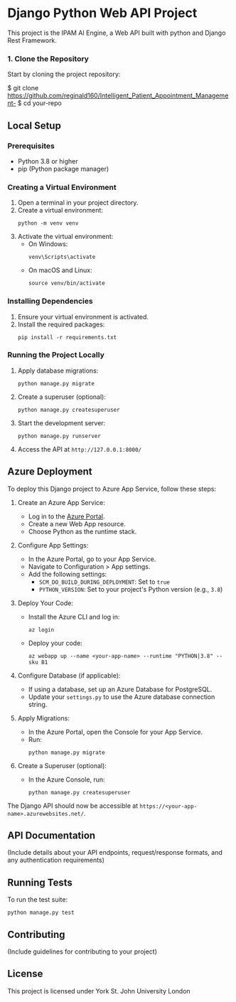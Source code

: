 # Django Python Web API Project

This project is the IPAM AI Engine, a Web API built with python and Django Rest Framework.

### 1. Clone the Repository

Start by cloning the project repository:


$ git clone https://github.com/reginald160/Intelligent_Patient_Appointment_Management-
$ cd your-repo

## Local Setup

### Prerequisites

- Python 3.8 or higher
- pip (Python package manager)

### Creating a Virtual Environment

1. Open a terminal in your project directory.
2. Create a virtual environment:
   ```
   python -m venv venv
   ```
3. Activate the virtual environment:
   - On Windows:
     ```
     venv\Scripts\activate
     ```
   - On macOS and Linux:
     ```
     source venv/bin/activate
     ```

### Installing Dependencies

1. Ensure your virtual environment is activated.
2. Install the required packages:
   ```
   pip install -r requirements.txt
   ```

### Running the Project Locally

1. Apply database migrations:
   ```
   python manage.py migrate
   ```
2. Create a superuser (optional):
   ```
   python manage.py createsuperuser
   ```
3. Start the development server:
   ```
   python manage.py runserver
   ```
4. Access the API at `http://127.0.0.1:8000/`

## Azure Deployment

To deploy this Django project to Azure App Service, follow these steps:

1. Create an Azure App Service:
   - Log in to the [Azure Portal](https://portal.azure.com/).
   - Create a new Web App resource.
   - Choose Python as the runtime stack.

2. Configure App Settings:
   - In the Azure Portal, go to your App Service.
   - Navigate to Configuration > App settings.
   - Add the following settings:
     - `SCM_DO_BUILD_DURING_DEPLOYMENT`: Set to `true`
     - `PYTHON_VERSION`: Set to your project's Python version (e.g., `3.8`)

3. Deploy Your Code:
   - Install the Azure CLI and log in:
     ```
     az login
     ```
   - Deploy your code:
     ```
     az webapp up --name <your-app-name> --runtime "PYTHON|3.8" --sku B1
     ```

4. Configure Database (if applicable):
   - If using a database, set up an Azure Database for PostgreSQL.
   - Update your `settings.py` to use the Azure database connection string.

5. Apply Migrations:
   - In the Azure Portal, open the Console for your App Service.
   - Run:
     ```
     python manage.py migrate
     ```

6. Create a Superuser (optional):
   - In the Azure Console, run:
     ```
     python manage.py createsuperuser
     ```

The Django API should now be accessible at `https://<your-app-name>.azurewebsites.net/`.

## API Documentation

(Include details about your API endpoints, request/response formats, and any authentication requirements)

## Running Tests

To run the test suite:

```
python manage.py test
```

## Contributing

(Include guidelines for contributing to your project)

## License

This project is licensed under York St. John University London
